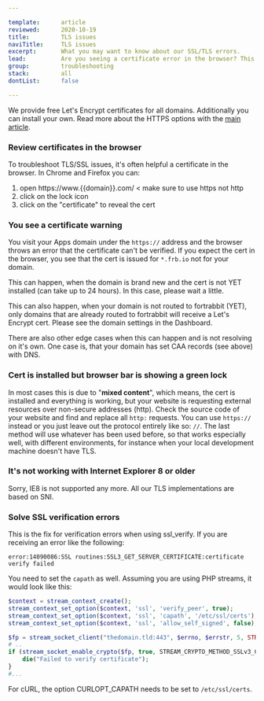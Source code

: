 ```yaml
---

template:      article
reviewed:      2020-10-19
title:         TLS issues
naviTitle:     TLS issues
excerpt:       What you may want to know about our SSL/TLS errors.
lead:          Are you seeing a certificate error in the browser? This article aims to help developers troubleshooting such errors.
group:         troubleshooting
stack:         all
dontList:      false

---
```



We provide free Let's Encrypt certificates for all domains. Additionally you can install your own. Read more about the HTTPS options with the [main article](/https).


### Review certificates in the browser

To troubleshoot TLS/SSL issues, it's often helpful a certificate in the browser. In Chrome and Firefox you can:

1. open https://www.{{domain}}.com/ < make sure to use https not http
2. click on the lock icon 
3. click on the "certificate" to reveal the cert


### You see a certificate warning 

You visit your Apps domain under the `https://` address and the browser throws an error that the certificate can't be verified. If you expect the cert in the browser, you see that the cert is issued for `*.frb.io` not for your domain. 

This can happen, when the domain is brand new and the cert is not YET installed (can take up to 24 hours). In this case, please wait a little. 

This can also happen, when your domain is not routed to fortrabbit (YET), only domains that are already routed to fortrabbit will receive a Let's Encrypt cert. Please see the domain settings in the Dashboard. 

There are also other edge cases when this can happen and is not resolving on it's own. One case is, that your domain has set CAA records (see above) with DNS. 


### Cert is installed but browser bar is showing a green lock

In most cases this is due to "**mixed content**", which means, the cert is installed and everything is working, but your website is requesting external resources over non-secure addresses (http). Check the source code of your website and find and replace all `http:` requests. You can use `https://` instead or you just leave out the protocol entirely like so: `//`. The last method will use whatever has been used before, so that works especially well, with different environments, for instance when your local development machine doesn't have TLS.


### It's not working with Internet Explorer 8 or older

Sorry, IE8 is not supported any more. All our TLS implementations are based on SNI.


### Solve SSL verification errors

This is the fix for verification errors when using ssl_verify. If you are receiving an error like the following:

```
error:14090086:SSL routines:SSL3_GET_SERVER_CERTIFICATE:certificate verify failed
```
You need to set the `capath` as well. Assuming you are using PHP streams, it would look like this:
```php
$context = stream_context_create();
stream_context_set_option($context, 'ssl', 'verify_peer', true);
stream_context_set_option($context, 'ssl', 'capath', '/etc/ssl/certs'); # <<< that's the one
stream_context_set_option($context, 'ssl', 'allow_self_signed', false);

$fp = stream_socket_client("thedomain.tld:443", $errno, $errstr, 5, STREAM_CLIENT_CONNECT, $context);
# ..
if (stream_socket_enable_crypto($fp, true, STREAM_CRYPTO_METHOD_SSLv3_CLIENT) === false) {
    die("Failed to verify certificate");
}
#...
```

For cURL, the option CURLOPT_CAPATH needs to be set to `/etc/ssl/certs`.